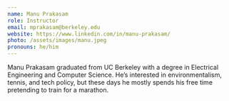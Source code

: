 ```yaml
---
name: Manu Prakasam
role: Instructor
email: mprakasam@berkeley.edu
website: https://www.linkedin.com/in/manu-prakasam/
photo: /assets/images/manu.jpeg
pronouns: he/him
---
```



Manu Prakasam graduated from UC Berkeley with a degree in Electrical Engineering and Computer Science. He’s interested in environmentalism, tennis, and tech policy, but these days he mostly spends his free time pretending to train for a marathon.
